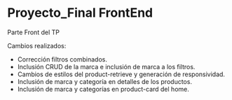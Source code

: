 # Proyecto_Final FrontEnd
Parte Front del TP

Cambios realizados:
- Corrección filtros combinados.
- Inclusión CRUD de la marca e inclusión de marca a los filtros. 
- Cambios de estilos del product-retrieve y generación de responsividad.
- Inclusión de marca y categoría en detalles de los productos.
- Inclusión de marca y categorías en product-card del home.